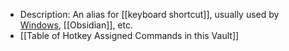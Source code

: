 - Description: An alias for [[keyboard shortcut]], usually used by [Windows](https://en.wikipedia.org/wiki/Microsoft_Windows), [[Obsidian]], etc. 
- [[Table of Hotkey Assigned Commands in this Vault]]




